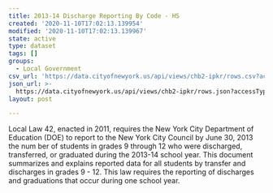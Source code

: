 ```yaml
---
title: 2013-14 Discharge Reporting By Code - HS
created: '2020-11-10T17:02:13.139954'
modified: '2020-11-10T17:02:13.139967'
state: active
type: dataset
tags: []
groups:
  - Local Government
csv_url: 'https://data.cityofnewyork.us/api/views/chb2-ipkr/rows.csv?accessType=DOWNLOAD'
json_url: >-
  https://data.cityofnewyork.us/api/views/chb2-ipkr/rows.json?accessType=DOWNLOAD
layout: post

---
```

Local Law 42, enacted in 2011, requires the New York City Department of Education (DOE) to report to the New York City Council by June 30, 2013 the num ber of students in grades 9 through 12 who were discharged, transferred, or graduated during the 2013-14 school year. This document summarizes and explains reported data for all students by transfer and discharges in grades 9 - 12. This law requires the reporting of discharges and graduations that occur during one school year.
